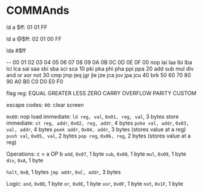 # COMMAnds

ld a $ff:
01 01 FF

ld a @$ff:
02 01 00 FF

lda #$ff

-- 00  01  02  03  04  05  06  07  08  09  0A  0B  0C  0D  0E  0F
00 nop lai laa lbi lba lci lca sai saa sbi sba sci sca
10 pki pka phi pha ppi ppa
20 add sub mul div and or  xor not
30 cmp jmp jeq jgr jle jze jca jov jpa jcu
40 brk
50
60
70
80
90
A0
B0
C0
D0
E0
F0

flag reg:
EQUAL
GREATER
LESS
ZERO
CARRY
OVERFLOW
PARITY
CUSTOM

escape codes:
`00`: clear screen

`0x00`: nop
load immediate: `ld reg, val`, `0x01, reg, val`, 3 bytes
store immediate: `st reg, addr`, `0x02, reg, addr`, 4 bytes
`poke val, addr`, `0x03, val, addr`, 4 bytes
`peek addr`, `0x04, addr`, 3 bytes (stores value at a reg)
`push val`, `0x05, val`, 2 bytes
`pop reg`, `0x06, reg`, 2 bytes (stores value at a reg)

Operations: c = a OP b
`add`, `0x07`, 1 byte
`sub`, `0x08`, 1 byte
`mul`, `0x09`, 1 byte
`div`, `0xA`, 1 byte

`halt`, `0xB`, 1 bytes
`jmp addr`, `0xC, addr`, 3 bytes

Logic:
`and`, `0x0D`, 1 byte
`or`, `0x0E`, 1 byte
`xor`, `0x0F`, 1 byte
`not`, `0x1F`, 1 byte
